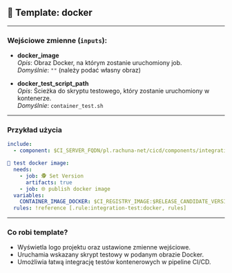 
## 📑 Template: docker

---
### Wejściowe zmienne (`inputs`):

- **docker_image**  
  _Opis_: Obraz Docker, na którym zostanie uruchomiony job.  
  _Domyślnie_: `""` (należy podać własny obraz)

- **docker_test_script_path**  
  _Opis_: Ścieżka do skryptu testowego, który zostanie uruchomiony w kontenerze.  
  _Domyślnie_: `container_test.sh`

---
### Przykład użycia
```yaml
include:
  - component: $CI_SERVER_FQDN/pl.rachuna-net/cicd/components/integration-test/docker@$COMPONENT_VERSION_INTEGRATION_TEST

🧪 test docker image:
  needs:
    - job: 🕵 Set Version
      artifacts: true
    - job: 🌐 publish docker image
  variables:
    CONTAINER_IMAGE_DOCKER: $CI_REGISTRY_IMAGE:$RELEASE_CANDIDATE_VERSION
  rules: !reference [.rule:integration-test:docker, rules]
```
---
### Co robi template?

- Wyświetla logo projektu oraz ustawione zmienne wejściowe.
- Uruchamia wskazany skrypt testowy w podanym obrazie Docker.
- Umożliwia łatwą integrację testów kontenerowych w pipeline CI/CD.